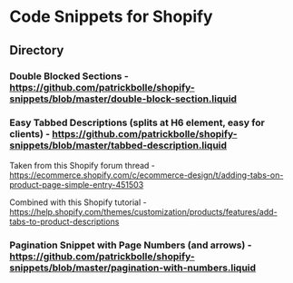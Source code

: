 # Code Snippets for Shopify
## Directory

### Double Blocked Sections - https://github.com/patrickbolle/shopify-snippets/blob/master/double-block-section.liquid

### Easy Tabbed Descriptions (splits at H6 element, easy for clients) - https://github.com/patrickbolle/shopify-snippets/blob/master/tabbed-description.liquid
Taken from this Shopify forum thread - https://ecommerce.shopify.com/c/ecommerce-design/t/adding-tabs-on-product-page-simple-entry-451503

Combined with this Shopify tutorial - https://help.shopify.com/themes/customization/products/features/add-tabs-to-product-descriptions

### Pagination Snippet with Page Numbers (and arrows) - https://github.com/patrickbolle/shopify-snippets/blob/master/pagination-with-numbers.liquid

